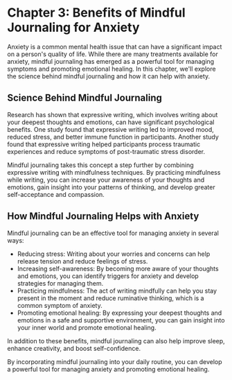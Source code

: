 Chapter 3: Benefits of Mindful Journaling for Anxiety
=====================================================

Anxiety is a common mental health issue that can have a significant impact on a person's quality of life. While there are many treatments available for anxiety, mindful journaling has emerged as a powerful tool for managing symptoms and promoting emotional healing. In this chapter, we'll explore the science behind mindful journaling and how it can help with anxiety.

Science Behind Mindful Journaling
---------------------------------

Research has shown that expressive writing, which involves writing about your deepest thoughts and emotions, can have significant psychological benefits. One study found that expressive writing led to improved mood, reduced stress, and better immune function in participants. Another study found that expressive writing helped participants process traumatic experiences and reduce symptoms of post-traumatic stress disorder.

Mindful journaling takes this concept a step further by combining expressive writing with mindfulness techniques. By practicing mindfulness while writing, you can increase your awareness of your thoughts and emotions, gain insight into your patterns of thinking, and develop greater self-acceptance and compassion.

How Mindful Journaling Helps with Anxiety
-----------------------------------------

Mindful journaling can be an effective tool for managing anxiety in several ways:

* Reducing stress: Writing about your worries and concerns can help release tension and reduce feelings of stress.
* Increasing self-awareness: By becoming more aware of your thoughts and emotions, you can identify triggers for anxiety and develop strategies for managing them.
* Practicing mindfulness: The act of writing mindfully can help you stay present in the moment and reduce ruminative thinking, which is a common symptom of anxiety.
* Promoting emotional healing: By expressing your deepest thoughts and emotions in a safe and supportive environment, you can gain insight into your inner world and promote emotional healing.

In addition to these benefits, mindful journaling can also help improve sleep, enhance creativity, and boost self-confidence.

By incorporating mindful journaling into your daily routine, you can develop a powerful tool for managing anxiety and promoting emotional healing.
